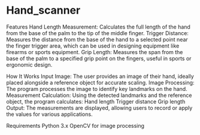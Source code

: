 ﻿# Hand_scanner
Features
Hand Length Measurement: Calculates the full length of the hand from the base of the palm to the tip of the middle finger.
Trigger Distance: Measures the distance from the base of the hand to a selected point near the finger trigger area, which can be used in designing equipment like firearms or sports equipment.
Grip Length: Measures the span from the base of the palm to a specified grip point on the fingers, useful in sports or ergonomic design.

How It Works
Input Image: The user provides an image of their hand, ideally placed alongside a reference object for accurate scaling.
Image Processing: The program processes the image to identify key landmarks on the hand.
Measurement Calculation: Using the detected landmarks and the reference object, the program calculates:
Hand length
Trigger distance
Grip length
Output: The measurements are displayed, allowing users to record or apply the values for various applications. 

Requirements
Python 3.x
OpenCV for image processing
